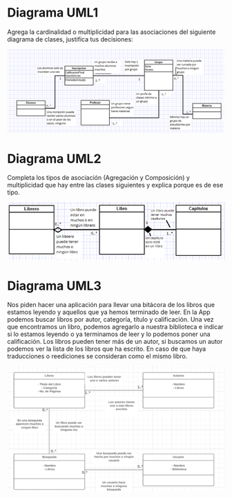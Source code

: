 
# Diagrama UML1

Agrega la cardinalidad o multiplicidad para las asociaciones del siguiente diagrama de clases, justifica tus decisiones:

![Imagen1](https://github.com/FranFig1310/FigueroaWorksOOP/blob/master/Diagramas%20UML/Diagrama%20UML1.png)


# Diagrama UML2

Completa los tipos de asociación (Agregación y Composición) y multiplicidad que hay entre las clases siguientes y explica porque es de ese tipo.

![Imagen2](https://github.com/FranFig1310/FigueroaWorksOOP/blob/master/Diagramas%20UML/Diagrama%20UML2.png)


# Diagrama UML3

Nos piden hacer una aplicación para llevar una bitácora de los libros
que estamos leyendo y aquellos que ya hemos terminado de leer. 
En la App podemos buscar libros por autor, categoría, título y calificación.
Una vez que encontramos un libro, podemos agregarlo a nuestra biblioteca e indicar
si lo estamos leyendo o ya terminamos de leer y lo podemos poner una calificación.
Los libros pueden tener más de un autor, si buscamos un autor podemos ver la
lista de los libros que ha escrito. En caso de que haya traducciones o reediciones 
se consideran como el mismo libro. 

![Imagen3](https://github.com/FranFig1310/FigueroaWorksOOP/blob/master/Diagramas%20UML/Diagrama%20UML3.png)
